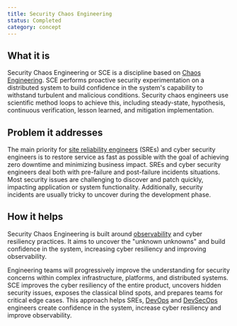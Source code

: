 ```yaml
---
title: Security Chaos Engineering
status: Completed
category: concept
---
```


## What it is
Security Chaos Engineering or SCE is a discipline based on [Chaos Engineering](/chaos_engineering/). SCE performs proactive security experimentation on a distributed system to build confidence in the system's capability to withstand turbulent and malicious conditions. Security chaos engineers use scientific method loops to achieve this, including steady-state, hypothesis, continuous verification, lesson learned, and mitigation implementation.

## Problem it addresses
The main priority for [site reliability engineers](/site_reliability_engineering/) (SREs) and cyber security engineers is to restore service as fast as possible with the goal of achieving zero downtime and minimizing business impact. SREs and cyber security engineers deal both with pre-failure and post-failure incidents situations. Most security issues are challenging to discover and patch quickly, impacting application or system functionality. Additionally, security incidents are usually tricky to uncover during the development phase.

## How it helps
Security Chaos Engineering is built around [observability](/observability/) and cyber resiliency practices. It aims to uncover the "unknown unknowns" and build confidence in the system, increasing cyber resiliency and improving observability.

Engineering teams will progressively improve the understanding for security concerns within complex infrastructure, platforms, and distributed systems. SCE improves the cyber resiliency of the entire product, uncovers hidden security issues, exposes the classical blind spots, and prepares teams for critical edge cases. This approach helps SREs, [DevOps](/devops/) and [DevSecOps](/devsecops/) engineers create confidence in the system, increase cyber resiliency and improve observability.
